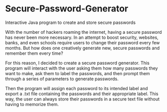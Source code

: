 # Secure-Password-Generator
Interactive Java program to create and store secure passwords

With the number of hackers roaming the internet, having a secure password has never been more necessary. In an attempt to boost security, websites, banks, and even schools require users to change their password every few months. But how does one creatively generate new, secure passwords and remember them every time?

For this reason, I decided to create a secure password generator. This program will interact with the user asking them how many passwords they want to make, ask them to label the passwords, and then prompt them through a series of parameters to generate passwords.

Then the program will assign each password to its intended label and export a .txt file containing the passwords and their appropriate label. This way, the user can always store their passwords in a secure text file without having to memorize them. 
